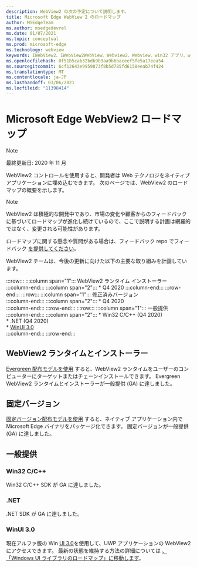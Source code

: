 ```yaml
---
description: WebView2 の次の予定について説明します。
title: Microsoft Edge WebView 2 のロードマップ
author: MSEdgeTeam
ms.author: msedgedevrel
ms.date: 01/07/2021
ms.topic: conceptual
ms.prod: microsoft-edge
ms.technology: webview
keywords: IWebView2、IWebView2WebView、Webview2、Webview、win32 アプリ、win32、edge、ICoreWebView2、ICoreWebView2Host、ブラウザー コントロール、エッジ html
ms.openlocfilehash: 0f51b5cab32bdb9b9aa9b6baceef5fe5a17eea54
ms.sourcegitcommit: 6cf12643e9959873f8b5d785fd6158eeab74f424
ms.translationtype: MT
ms.contentlocale: ja-JP
ms.lasthandoff: 03/06/2021
ms.locfileid: "11398414"
---
```

# <a name="microsoft-edge-webview2-roadmap"></a>Microsoft Edge WebView2 ロードマップ  

> [!NOTE]
> 最終更新日: 2020 年 11 月  

WebView2 コントロールを使用すると、開発者は Web テクノロジをネイティブ アプリケーションに埋め込むできます。  次のページでは、WebView2 のロードマップの概要を示します。  

> [!NOTE]
> WebView2 は積極的な開発中であり、市場の変化や顧客からのフィードバックに基づいてロードマップが進化し続けているので、ここで説明する計画は網羅的ではなく、変更される可能性があります。  

ロードマップに関する懸念や質問がある場合は、フィードバック repo でフィードバック [を提供してください][GithubMicrosoftedgeWebviewfeedbackMain]。  

WebView2 チームは、今後の更新に向けた以下の主要な取り組みを計画しています。  

:::row:::
   :::column span="1":::
      WebView2 ランタイム インストーラー  
   :::column-end:::
   :::column span="2":::
      *   Q4 2020
   :::column-end:::
:::row-end:::
:::row:::
   :::column span="1":::
      修正済みバージョン  
   :::column-end:::
   :::column span="2":::
      *   Q4 2020  
   :::column-end:::
:::row-end:::
:::row:::
   :::column span="1":::
      一般提供  
   :::column-end:::
   :::column span="2":::
      *   Win32 C/C++ \(Q4 2020\)  
      *   .NET \(Q4 2020\)  
      *   [WinUI 3.0][GithubMicrosoftUiXamlRoadmap]  
   :::column-end:::
:::row-end:::  

## <a name="webview2-runtime-and-installer"></a>WebView2 ランタイムとインストーラー  

[Evergreen 配布モデルを使用][ConceptDistributionEvergreenModel] すると、WebView2 ランタイムをユーザーのコンピューターにターゲットまたはチェーンインストールできます。  Evergreen WebView2 ランタイムとインストーラーが一般提供 \(GA\) に達しました。  

## <a name="fixed-version"></a>固定バージョン  

[固定バージョン配布モデルを使用][ConceptsDistributionFixedVersionModel] すると、ネイティブ アプリケーション内で Microsoft Edge バイナリをパッケージ化できます。  固定バージョンが一般提供 \(GA\) に達しました。  

## <a name="general-availability"></a>一般提供  

### <a name="win32-cc"></a>Win32 C/C++  

Win32 C/C++ SDK が GA に達しました。  

### <a name="net"></a>.NET  

.NET SDK が GA に達しました。 

### <a name="winui-30"></a>WinUI 3.0  

現在アルファ版の Win [UI 3.0][UwpToolkitsWinui3Index]を使用して、UWP アプリケーションの WebView2 にアクセスできます。  最新の状態を維持する方法の詳細については [、「Windows UI ライブラリのロードマップ」に移動します][GithubMicrosoftUiXamlRoadmap]。  

<!-- links -->  

[ConceptDistributionEvergreenModel]: ./concepts/distribution.md#evergreen-distribution-mode "Evergreen 配布モデル - WebView2 を使用したアプリケーションの|Microsoft Docs"  
[ConceptsDistributionFixedVersionModel]: ./concepts/distribution.md#fixed-version-distribution-mode "固定バージョン配布モデル - WebView2 を使用したアプリケーションの|Microsoft Docs"  

[UwpToolkitsWinui3Index]: /uwp/toolkits/winui3/index "Windows UI ライブラリ 3.0 プレビュー 1 (2020 年 5 月) |Microsoft Docs"  

[GithubMicrosoftedgeWebviewfeedbackMain]: https://github.com/MicrosoftEdge/WebViewFeedback "WebView フィードバック-MicrosoftEdge/WebViewFeedback | GitHub"  

[GithubMicrosoftUiXamlRoadmap]: https://github.com/microsoft/microsoft-ui-xaml/blob/master/docs/roadmap.md "Windows UI ライブラリのロードマップ - microsoft/microsoft-ui-xaml |GitHub"  

